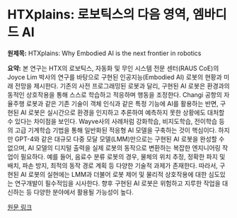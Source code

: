 # HTXplains: 로보틱스의 다음 영역, 엠바디드 AI

**원제목:** HTXplains: Why Embodied AI is the next frontier in robotics

**요약:** 본 연구는 HTX의 로보틱스, 자동화 및 무인 시스템 전문 센터(RAUS CoE)의 Joyce Lim 박사의 연구를 바탕으로 구현된 인공지능(Embodied AI) 로봇의 현황과 미래 전망을 제시한다.  기존의 사전 프로그래밍된 로봇과 달리, 구현된 AI 로봇은 환경과의 동적인 상호작용을 통해 스스로 학습하고 적응하며 행동을 조정한다.  Changi 공항의 자율주행 로봇과 같은 기존 기술이 객체 인식과 같은 특정 기능에 AI를 활용하는 반면, 구현된 AI 로봇은 실시간으로 환경을 인지하고 추론하여 예측하지 못한 상황에도 대처할 수 있다는 차이점을 보인다.  Wayve사의 사례처럼 강화학습, 비지도학습, 전이학습 등의 고급 기계학습 기법을 통해 일반화된 적응형 AI 모델을 구축하는 것이 핵심이다.  하지만 GPT-4와 같은 대규모 다중 모달 모델(LMM)만으로는 구현된 AI 로봇을 완성할 수 없으며,  AI 모델의 디지털 출력을 실제 로봇의 동작으로 변환하는 복잡한 엔지니어링 작업이 필요하다.  예를 들어, 음료수 분류 로봇의 경우, 물체의 위치 추정, 정확한 파지 및 배치, 파손 방지, 최적의 동작 경로 계획 등 다양한 기술적 과제가 존재한다.  따라서, 구현된 AI 로봇의 실현에는 LMM과 더불어 로봇 제어 및 물리적 상호작용에 대한 심도있는 연구개발이 필수적임을 시사한다.  향후 구현된 AI 로봇은 위험하고 지루한 작업을 대신하는 등 다양한 분야에서 활용될 가능성이 높다.

[원문 링크](https://www.htx.gov.sg/whats-happening/all-news---events/all-news/2025/htxplains-why-embodied-ai-is-the-next-frontier-in-robotics)
